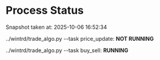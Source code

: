 # Process Status

Snapshot taken at: 2025-10-06 16:52:34

../wintrd/trade_algo.py --task price_update: **NOT RUNNING**

../wintrd/trade_algo.py --task buy_sell: **RUNNING**

